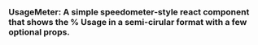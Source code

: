 ### UsageMeter: A simple speedometer-style react component that shows the % Usage in a semi-cirular format with a few optional props.


